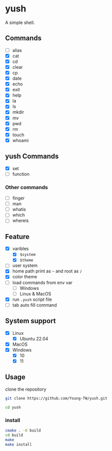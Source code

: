 # yush

A simple shell.  

## Commands

- [ ] alias
- [x] cat
- [x] cd
- [x] clear
- [x] cp
- [x] date
- [x] echo
- [x] exit
- [x] help
- [x] la
- [x] ls
- [x] mkdir
- [x] mv
- [x] pwd
- [x] rm
- [x] touch
- [x] whoami

## yush Commands

- [x] set
- [ ] function

### Other commands

- [ ] finger
- [ ] man
- [ ] whatis
- [ ] which
- [ ] whereis

## Feature

- [x] varibles
    - [x] `$system`
    - [x] `$theme`
- [ ] user system
- [x] home path print as `~` and root as `/`
- [x] color theme
- [ ] load commands from env var
    - [ ] Windows
    - [ ] Linux & MacOS
- [x] run `.yush` script file
- [ ] tab auto fill command

## System support

- [x] Linux
    - [x] Ubuntu 22.04
- [x] MacOS
- [x] Windows
    - [x] 10
    - [x] 11

## Usage

clone the repository

```sh
git clone https://github.com/Young-TW/yush.git

cd yush
```

### install

```sh
cmake . -B build
cd build
make
make install
```